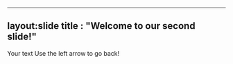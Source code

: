 ------
layout:slide
title : "Welcome to our second slide!"
------
Your text
Use the left arrow to go back!
